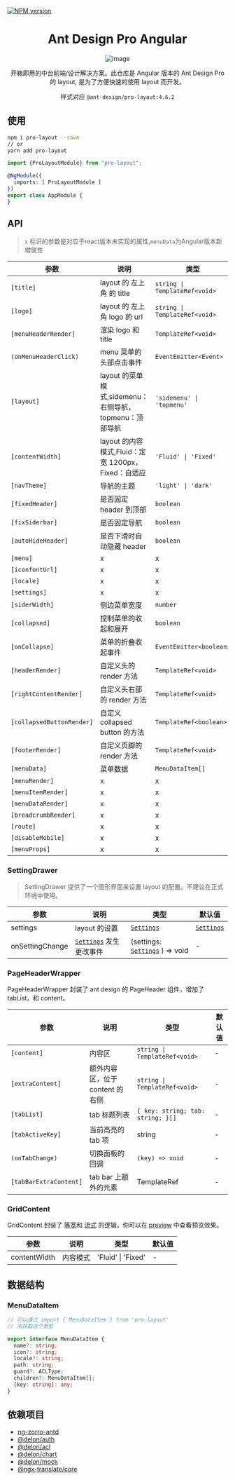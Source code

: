 [![NPM version](https://img.shields.io/npm/v/pro-layout.svg)](https://www.npmjs.com/package/pro-layout)


<h1 align="center">Ant Design Pro Angular</h1>

<div align="center">

![image](https://user-images.githubusercontent.com/8186664/55930941-276e6580-5c56-11e9-800d-bc284bda4daf.png)

开箱即用的中台前端/设计解决方案。此仓库是 Angular 版本的 Ant Design Pro 的 layout, 是为了方便快速的使用 layout 而开发。

样式对应 `@ant-design/pro-layout:4.6.2` 


</div>

## 使用

```bash
npm i pro-layout --save
// or
yarn add pro-layout
```

```ts
import {ProLayoutModule} from "pro-layout";

@NgModule({
  imports: [ ProLayoutModule ]
})
export class AppModule {
}
```

## API

> `x` 标识的参数是对应于react版本未实现的属性,`menuData`为Angular版本新增属性

| 参数 | 说明 | 类型 | 默认值 |
| --- | --- | --- | --- |
| `[title]` | layout 的 左上角 的 title | `string \| TemplateRef<void>` | `'Ant Design Pro'` |
| `[logo]` | layout 的 左上角 logo 的 url | `string \| TemplateRef<void>` | - |
| `[menuHeaderRender]` | 渲染 logo 和 title | `TemplateRef<void>` | - |
| `(onMenuHeaderClick)` | menu 菜单的头部点击事件 | `EventEmitter<Event>` | - |
| `[layout]` | layout 的菜单模式,sidemenu：右侧导航，topmenu：顶部导航 | `'sidemenu' \| 'topmenu'` | `'sidemenu'` |
| `[contentWidth]` | layout 的内容模式,Fluid：定宽 1200px，Fixed：自适应 | `'Fluid' \| 'Fixed'` | `'Fluid'` |
| `[navTheme]` | 导航的主题 | `'light' \| 'dark'` | `'dark'` |
| `[fixedHeader]` | 是否固定 header 到顶部 | `boolean` | `false` |
| `[fixSiderbar]` | 是否固定导航 | `boolean` | `false` |
| `[autoHideHeader]` | 是否下滑时自动隐藏 header | `boolean` | `false` |
| `[menu]` | x | x | x |
| `[iconfontUrl]` | x | x | x |
| `[locale]` | x | x | x | x |
| `[settings]` | x | x | x | x |
| `[siderWidth]` | 侧边菜单宽度 | `number` | 256 |
| `[collapsed]` | 控制菜单的收起和展开 | `boolean` | true |
| `[onCollapse]` | 菜单的折叠收起事件	 | `EventEmitter<boolean>` | - |
| `[headerRender]` | 自定义头的 render 方法 | `TemplateRef<void>` | - |
| `[rightContentRender]` | 自定义头右部的 render 方法 | `TemplateRef<void>` | - |
| `[collapsedButtonRender]` | 自定义 collapsed button 的方法 | `TemplateRef<boolean>` | - |
| `[footerRender]` | 自定义页脚的 render 方法 | `TemplateRef<void>`| false` | - |
| `[menuData]` | 菜单数据 | `MenuDataItem[]` | - |
| `[menuRender]` | x | x | x |
| `[menuItemRender]` | x | x | x |
| `[menuDataRender]` | x | x | x | x |
| `[breadcrumbRender]` | x | x | x | x |
| `[route]` | x | x | x | x |
| `[disableMobile]` | x | x | x | x |
| `[menuProps]` | x | x | x | x |


### SettingDrawer

> SettingDrawer 提供了一个图形界面来设置 layout 的配置。不建议在正式环境中使用。

| 参数 | 说明 | 类型 | 默认值 |
| --- | --- | --- | --- |
| settings | layout 的设置 | [`Settings`](#Settings) | [`Settings`](#Settings) | - |
| onSettingChange | [`Settings`](#Settings) 发生更改事件 | (settings: [`Settings`](#Settings) ) => void | - |

### PageHeaderWrapper

PageHeaderWrapper 封装了 ant design 的 PageHeader 组件，增加了 tabList，和 content。 

| 参数 | 说明 | 类型 | 默认值 |
| --- | --- | --- | --- |
| `[content]` | 内容区 | `string \| TemplateRef<void>` | - |
| `[extraContent]` | 额外内容区，位于 content 的右侧 | `string \| TemplateRef<void>` | - |
| `[tabList]` | tab 标题列表 | `{ key: string; tab: string; }[]` | - |
| `[tabActiveKey]` | 当前高亮的 tab 项 | string | - |
| `(onTabChange)` | 切换面板的回调 | `(key) => void` | - |
| `[tabBarExtraContent]` | tab bar 上额外的元素 | TemplateRef<void> | - |

### GridContent

GridContent 封装了 [等宽](https://preview.pro.ant.design/dashboard/analysis?layout=topmenu&contentWidth=Fixed)和 [流式](https://preview.pro.ant.design/dashboard/analysis?layout=topmenu) 的逻辑。你可以在 [preview](https://preview.pro.ant.design/dashboard/analysis) 中查看预览效果。

| 参数         | 说明     | 类型               | 默认值 |
| ------------ | -------- | ------------------ | ------ |
| contentWidth | 内容模式 | 'Fluid' \| 'Fixed' | -      |

## 数据结构

### MenuDataItem

```ts
// 可以通过 import { MenuDataItem } from 'pro-layout'
// 来获取这个类型

export interface MenuDataItem {
  name?: string;
  icon?: string;
  locale?: string;
  path: string;
  guard?: ACLType;
  children?: MenuDataItem[];
  [key: string]: any;
}
```

## 依赖项目

- [ng-zorro-antd](https://github.com/NG-ZORRO/ng-zorro-antd)
- [@delon/auth](https://ng-alain.com/auth/getting-started/zh)
- [@delon/acl](https://ng-alain.com/acl/getting-started/zh)
- [@delon/chart](https://ng-alain.com/chart/getting-started/zh)
- [@delon/mock](https://ng-alain.com/mock/getting-started/zh)
- [@ngx-translate/core](https://github.com/ngx-translate/core)


